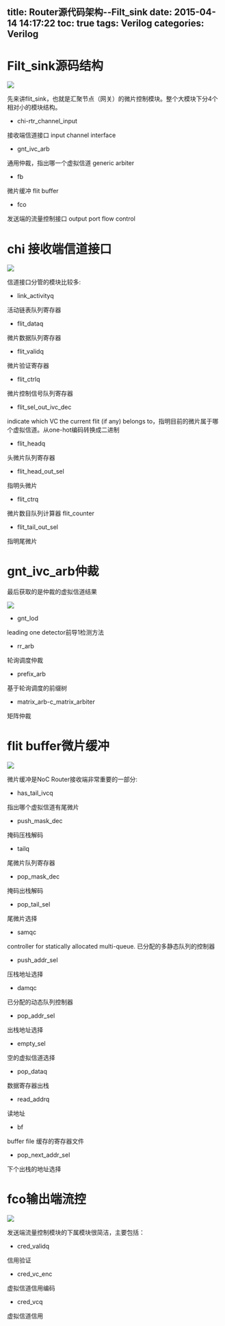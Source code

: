 title: Router源代码架构--Filt_sink
date: 2015-04-14 14:17:22
toc: true
tags: Verilog
categories: Verilog
---

# Filt_sink源码结构 #

![](http://7xowaa.com1.z0.glb.clouddn.com/flit-sink01.png)

先来讲flit_sink，也就是汇聚节点（网关）的微片控制模块。整个大模块下分4个相对小的模块结构。

- chi-rtr_channel_input

接收端信道接口   input channel interface

- gnt_ivc_arb

通用仲裁，指出哪一个虚拟信道 generic arbiter

- fb

微片缓冲 flit buffer 
<!--more-->
- fco

发送端的流量控制接口 output port flow control


# chi 接收端信道接口 #

![](http://7xowaa.com1.z0.glb.clouddn.com/flit-sink02.png)

信道接口分管的模块比较多:

- link_activityq

活动链表队列寄存器

- flit_dataq

微片数据队列寄存器

-  flit_validq

微片验证寄存器

-  flit_ctrlq

微片控制信号队列寄存器

-  flit_sel_out_ivc_dec

indicate which VC the current flit (if any) belongs to，指明目前的微片属于哪个虚拟信道。从one-hot编码转换成二进制

-  flit_headq

头微片队列寄存器

-  flit_head_out_sel

指明头微片

-  flit_ctrq

微片数目队列计算器 flit_counter

-  flit_tail_out_sel

指明尾微片

# gnt_ivc_arb仲裁 #

最后获取的是仲裁的虚拟信道结果

![](http://7xowaa.com1.z0.glb.clouddn.com/flit-sink03.png)

- gnt_lod

leading one detector前导1检测方法

- rr_arb

轮询调度仲裁

- prefix_arb

基于轮询调度的前缀树

- matrix_arb-c_matrix_arbiter

矩阵仲裁

# flit buffer微片缓冲 #

![](http://7xowaa.com1.z0.glb.clouddn.com/flit-sink04.png)

微片缓冲是NoC Router接收端非常重要的一部分:

- has_tail_ivcq

指出哪个虚拟信道有尾微片

- push_mask_dec

掩码压栈解码

- tailq

尾微片队列寄存器

- pop_mask_dec

掩码出栈解码

- pop_tail_sel

尾微片选择

- samqc

controller for statically allocated multi-queue. 已分配的多静态队列的控制器

- push_addr_sel

压栈地址选择

- damqc

已分配的动态队列控制器

- pop_addr_sel

出栈地址选择

- empty_sel

空的虚拟信道选择

- pop_dataq

数据寄存器出栈

- read_addrq

读地址

- bf

buffer file  缓存的寄存器文件

- pop_next_addr_sel

下个出栈的地址选择

# fco输出端流控 #

![](http://7xowaa.com1.z0.glb.clouddn.com/flit-sink05.png)

发送端流量控制模块的下属模块很简洁，主要包括：

- cred_validq

信用验证

- cred_vc_enc

虚拟信道信用编码

- cred_vcq

虚拟信道信用